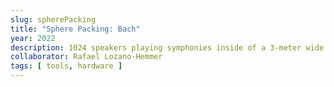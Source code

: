 ```yaml
---
slug: spherePacking
title: "Sphere Packing: Bach"
year: 2022
description: 1024 speakers playing symphonies inside of a 3-meter wide sphere.
collaborator: Rafael Lozano-Hemmer
tags: [ tools, hardware ]
---
```

